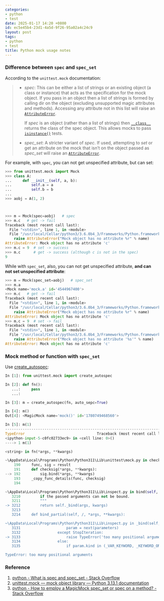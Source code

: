 ```yaml
---
categories:
- python
- test
date: 2025-01-17 14:20 +0800
id: ec5e45b4-23d1-4a5d-9f26-95a02a4c24c9
layout: post
tags:
- python
- test
title: Python mock usage notes
---
```


### Difference between `spec` and `spec_set`

According to the `unittest.mock` documentation:

> - *spec*: This can be either a list of strings or an existing object (a class or instance) that acts as the specification for the mock object. If you pass in an object then a list of strings is formed by calling dir on the object (excluding unsupported magic attributes and methods). Accessing any attribute not in this list will raise an [`AttributeError`](https://docs.python.org/3/library/exceptions.html#AttributeError).
>
>   If *spec* is an object (rather than a list of strings) then [`__class__`](https://docs.python.org/3/reference/datamodel.html#object.__class__) returns the class of the spec object. This allows mocks to pass [`isinstance()`](https://docs.python.org/3/library/functions.html#isinstance) tests.
>
> - *spec_set*: A stricter variant of *spec*. If used, attempting to *set* or get an attribute on the mock that isn’t on the object passed as *spec_set* will raise an [`AttributeError`](https://docs.python.org/3/library/exceptions.html#AttributeError).

For example, with `spec`, you can not get unspecified attribute, but can set:

```python
>>> from unittest.mock import Mock
>>> class A:
...     def __init__(self, a, b):
...         self.a = a
...         self.b = b
...
>>> aobj = A(1, 2)



>>> m = Mock(spec=aobj)   # spec
>>> m.c   # get -> fail
Traceback (most recent call last):
  File "<stdin>", line 1, in <module>
  File "/usr/local/Cellar/python3/3.6.0b4_3/Frameworks/Python.framework/Versions/3.6/lib/python3.6/unittest/mock.py", line 582, in __getattr__
    raise AttributeError("Mock object has no attribute %r" % name)
AttributeError: Mock object has no attribute 'c'
>>> m.c = 9  # set -> success
>>> m.c      # get -> success (although c is not in the spec)
9
```

While with `spec_set`, also, you can not get unspecified attribute, **and can not set unspecified attribute**:

```python
>>> m = Mock(spec_set=aobj)   # spec_set
>>> m.a
<Mock name='mock.a' id='4544967400'>
>>> m.c   # get -> fail
Traceback (most recent call last):
  File "<stdin>", line 1, in <module>
  File "/usr/local/Cellar/python3/3.6.0b4_3/Frameworks/Python.framework/Versions/3.6/lib/python3.6/unittest/mock.py", line 582, in __getattr__
    raise AttributeError("Mock object has no attribute %r" % name)
AttributeError: Mock object has no attribute 'c'
>>> m.c = 9  # set -> fail
Traceback (most recent call last):
  File "<stdin>", line 1, in <module>
  File "/usr/local/Cellar/python3/3.6.0b4_3/Frameworks/Python.framework/Versions/3.6/lib/python3.6/unittest/mock.py", line 688, in __setattr__
    raise AttributeError("Mock object has no attribute '%s'" % name)
AttributeError: Mock object has no attribute 'c'
```



### Mock method or function with `spec_set`

Use [create_autospec](https://docs.python.org/3/library/unittest.mock.html#create-autospec "unittest.mock — mock object library — Python 3.13.1 documentation"):

```python
In [1]: from unittest.mock import create_autospec

In [2]: def fn():
   ...:     pass
   ...:

In [3]: m = create_autospec(fn, auto_sepc=True)

In [4]: m()
Out[4]: <MagicMock name='mock()' id='1780749468560'>

In [5]: m(1)
---------------------------------------------------------------------------
TypeError                                 Traceback (most recent call last)
<ipython-input-5-c0fc02733ec9> in <cell line: 0>()
----> 1 m(1)

<string> in fn(*args, **kwargs)

~\AppData\Local\Programs\Python\Python311\Lib\unittest\mock.py in checksig(*args, **kwargs)
    190     func, sig = result
    191     def checksig(*args, **kwargs):
--> 192         sig.bind(*args, **kwargs)
    193     _copy_func_details(func, checksig)
    194

~\AppData\Local\Programs\Python\Python311\Lib\inspect.py in bind(self, *args, **kwargs)
   3210         if the passed arguments can not be bound.
   3211         """
-> 3212         return self._bind(args, kwargs)
   3213
   3214     def bind_partial(self, /, *args, **kwargs):

~\AppData\Local\Programs\Python\Python311\Lib\inspect.py in _bind(self, args, kwargs, partial)
   3131                     param = next(parameters)
   3132                 except StopIteration:
-> 3133                     raise TypeError('too many positional arguments') from None
   3134                 else:
   3135                     if param.kind in (_VAR_KEYWORD, _KEYWORD_ONLY):

TypeError: too many positional arguments

```



### Reference

1. [python - What is spec and spec_set - Stack Overflow](https://stackoverflow.com/questions/25323361/what-is-spec-and-spec-set "python - What is spec and spec_set - Stack Overflow")
2. [unittest.mock — mock object library — Python 3.13.1 documentation](https://docs.python.org/3/library/unittest.mock.html#create-autospec "unittest.mock — mock object library — Python 3.13.1 documentation")
3. [python - How to employ a MagicMock spec_set or spec on a method? - Stack Overflow](https://stackoverflow.com/questions/70585975/how-to-employ-a-magicmock-spec-set-or-spec-on-a-method "python - How to employ a MagicMock spec_set or spec on a method? - Stack Overflow")